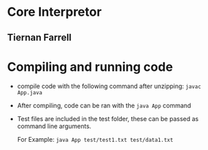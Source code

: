 # Core Interpretor 
## Tiernan Farrell

# Compiling and running code
- compile code with the following command after unzipping: 
    `javac App.java`
- After compiling, code can be ran with the `java App` command
- Test files are included in the test folder, these can be passed 
  as command line arguments.

  For Example: 
    `java App test/test1.txt test/data1.txt`

